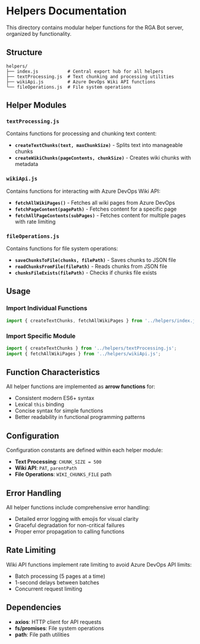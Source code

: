 # Helpers Documentation

This directory contains modular helper functions for the RGA Bot server, organized by functionality.

## Structure

```
helpers/
├── index.js           # Central export hub for all helpers
├── textProcessing.js  # Text chunking and processing utilities
├── wikiApi.js         # Azure DevOps Wiki API functions
└── fileOperations.js  # File system operations
```

## Helper Modules

### `textProcessing.js`

Contains functions for processing and chunking text content:

- **`createTextChunks(text, maxChunkSize)`** - Splits text into manageable chunks
- **`createWikiChunks(pageContents, chunkSize)`** - Creates wiki chunks with metadata

### `wikiApi.js`

Contains functions for interacting with Azure DevOps Wiki API:

- **`fetchAllWikiPages()`** - Fetches all wiki pages from Azure DevOps
- **`fetchPageContent(pagePath)`** - Fetches content for a specific page
- **`fetchAllPageContents(subPages)`** - Fetches content for multiple pages with rate limiting

### `fileOperations.js`

Contains functions for file system operations:

- **`saveChunksToFile(chunks, filePath)`** - Saves chunks to JSON file
- **`readChunksFromFile(filePath)`** - Reads chunks from JSON file
- **`chunksFileExists(filePath)`** - Checks if chunks file exists

## Usage

### Import Individual Functions

```javascript
import { createTextChunks, fetchAllWikiPages } from '../helpers/index.js';
```

### Import Specific Module

```javascript
import { createTextChunks } from '../helpers/textProcessing.js';
import { fetchAllWikiPages } from '../helpers/wikiApi.js';
```

## Function Characteristics

All helper functions are implemented as **arrow functions** for:

- Consistent modern ES6+ syntax
- Lexical `this` binding
- Concise syntax for simple functions
- Better readability in functional programming patterns

## Configuration

Configuration constants are defined within each helper module:

- **Text Processing**: `CHUNK_SIZE = 500`
- **Wiki API**: `PAT`, `parentPath`
- **File Operations**: `WIKI_CHUNKS_FILE` path

## Error Handling

All helper functions include comprehensive error handling:

- Detailed error logging with emojis for visual clarity
- Graceful degradation for non-critical failures
- Proper error propagation to calling functions

## Rate Limiting

Wiki API functions implement rate limiting to avoid Azure DevOps API limits:

- Batch processing (5 pages at a time)
- 1-second delays between batches
- Concurrent request limiting

## Dependencies

- **axios**: HTTP client for API requests
- **fs/promises**: File system operations
- **path**: File path utilities
